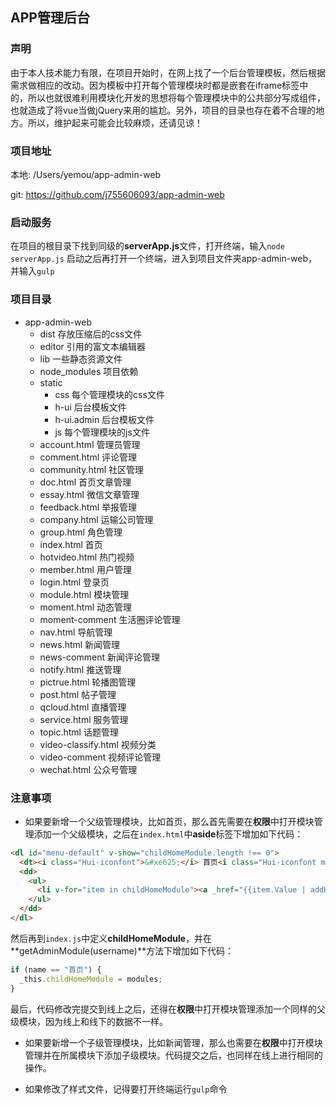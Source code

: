 ## APP管理后台

### 声明

由于本人技术能力有限，在项目开始时，在网上找了一个后台管理模板，然后根据需求做相应的改动。因为模板中打开每个管理模块时都是嵌套在iframe标签中的，所以也就很难利用模块化开发的思想将每个管理模块中的公共部分写成组件，也就造成了将vue当做jQuery来用的尴尬。另外，项目的目录也存在着不合理的地方。所以，维护起来可能会比较麻烦，还请见谅！

### 项目地址

本地: /Users/yemou/app-admin-web

git: https://github.com/j755606093/app-admin-web

### 启动服务

在项目的根目录下找到同级的**serverApp.js**文件，打开终端，输入`node serverApp.js`
启动之后再打开一个终端，进入到项目文件夹app-admin-web，并输入`gulp`

### 项目目录

- app-admin-web
  - dist                 存放压缩后的css文件
  - editor               引用的富文本编辑器
  - lib                  一些静态资源文件
  - node_modules         项目依赖
  - static
    - css                每个管理模块的css文件
    - h-ui               后台模板文件
    - h-ui.admin         后台模板文件
    - js                 每个管理模块的js文件
  - account.html         管理员管理
  - comment.html         评论管理
  - community.html       社区管理
  - doc.html             首页文章管理
  - essay.html           微信文章管理
  - feedback.html        举报管理
  - company.html         运输公司管理
  - group.html           角色管理
  - index.html           首页
  - hotvideo.html        热门视频
  - member.html          用户管理
  - login.html           登录页
  - module.html          模块管理
  - moment.html          动态管理
  - moment-comment       生活圈评论管理
  - nav.html             导航管理
  - news.html            新闻管理
  - news-comment         新闻评论管理
  - notify.html          推送管理
  - pictrue.html         轮播图管理
  - post.html            帖子管理
  - qcloud.html          直播管理
  - service.html         服务管理
  - topic.html           话题管理
  - video-classify.html  视频分类  
  - video-comment        视频评论管理
  - wechat.html          公众号管理

### 注意事项

- 如果要新增一个父级管理模块，比如首页，那么首先需要在**权限**中打开模块管理添加一个父级模块，之后在`index.html`中**aside**标签下增加如下代码：

``` html
<dl id="menu-default" v-show="childHomeModule.length !== 0">
  <dt><i class="Hui-iconfont">&#xe625;</i> 首页<i class="Hui-iconfont menu_dropdown-arrow">&#xe6d5;</i></dt>
  <dd>
    <ul>
      <li v-for="item in childHomeModule"><a _href="{{item.Value | addHash}}" data-title="{{item.Name}}" href="javascript:;"> {{item.Name}}</a></li>
    </ul>
  </dd>
</dl>
```

然后再到`index.js`中定义**childHomeModule**，并在**getAdminModule(username)**方法下增加如下代码：

``` javascript 
if (name == "首页") {
  _this.childHomeModule = modules;
}
```

最后，代码修改完提交到线上之后，还得在**权限**中打开模块管理添加一个同样的父级模块，因为线上和线下的数据不一样。

- 如果要新增一个子级管理模块，比如新闻管理，那么也需要在**权限**中打开模块管理并在所属模块下添加子级模块。代码提交之后，也同样在线上进行相同的操作。

- 如果修改了样式文件，记得要打开终端运行`gulp`命令

